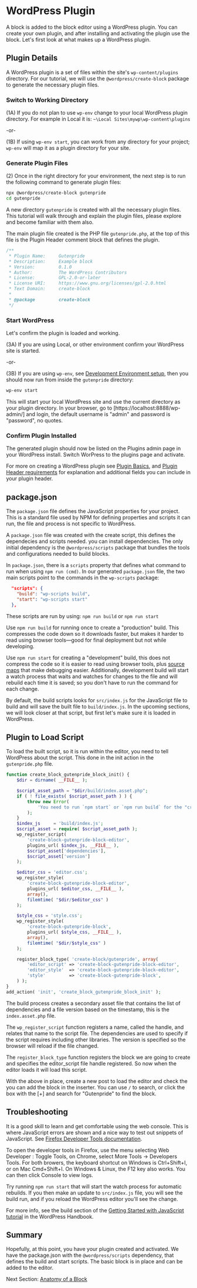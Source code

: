 # WordPress Plugin

A block is added to the block editor using a WordPress plugin. You can create your own plugin, and after installing and activating the plugin use the block. Let's first look at what makes up a WordPress plugin.

## Plugin Details

A WordPress plugin is a set of files within the site's `wp-content/plugins` directory. For our tutorial, we will use the `@wordpress/create-block` package to generate the necessary plugin files.

### Switch to Working Directory

(1A) If you do not plan to use `wp-env` change to your local WordPress plugin directory. For example in Local it is: `~\Local Sites\mywp\wp-content\plugins`

-or-

(1B) If using `wp-env start`, you can work from any directory for your project; `wp-env` will map it as a plugin directory for your site.

### Generate Plugin Files

(2) Once in the right directory for your environment, the next step is to run the following command to generate plugin files:

```sh
npx @wordpress/create-block gutenpride
cd gutenpride
```

A new directory `gutenpride` is created with all the necessary plugin files. This tutorial will walk through and explain the plugin files, please explore and become familiar with them also.

The main plugin file created is the PHP file `gutenpride.php`, at the top of this file is the Plugin Header comment block that defines the plugin.

```php
/**
 * Plugin Name:     Gutenpride
 * Description:     Example block
 * Version:         0.1.0
 * Author:          The WordPress Contributors
 * License:         GPL-2.0-or-later
 * License URI:     https://www.gnu.org/licenses/gpl-2.0.html
 * Text Domain:     create-block
 *
 * @package         create-block
 */
```

### Start WordPress

Let's confirm the plugin is loaded and working.

(3A) If you are using Local, or other environment confirm your WordPress site is started.

-or-

(3B) If you are using `wp-env`, see [Development Environment setup](/docs/designers-developers/developers/tutorials/devenv/readme.md), then you should now run from inside the `gutenpride` directory:

```sh
wp-env start
```

This will start your local WordPress site and use the current directory as your plugin directory. In your browser, go to [https://localhost:8888/wp-admin/] and login, the default username is "admin" and password is "password", no quotes.

### Confirm Plugin Installed

The generated plugin should now be listed on the Plugins admin page in your WordPress install. Switch WorPress to the plugins page and activate.

For more on creating a WordPress plugin see [Plugin Basics](https://developer.wordpress.org/plugins/plugin-basics/), and [Plugin Header requirements](https://developer.wordpress.org/plugins/plugin-basics/header-requirements/) for explanation and additional fields you can include in your plugin header.

## package.json

The `package.json` file defines the JavaScript properties for your project. This is a standard file used by NPM for defining properties and scripts it can run, the file and process is not specific to WordPress.

A `package.json` file was created with the create script, this defines the dependecies and scripts needed. you can install dependencies. The only initial dependency is the `@wordpress/scripts` package that bundles the tools and configurations needed to build blocks.

In `package.json`, there is a `scripts` property that defines what command to run when using `npm run (cmd)`. In our generated `package.json` file, the two main scripts point to the commands in the `wp-scripts` package:

```json
  "scripts": {
    "build": "wp-scripts build",
    "start": "wp-scripts start"
  },
```

These scripts are run by using: `npm run build` or `npm run start`

Use `npm run build` for running once to create a "production" build. This compresses the code down so it downloads faster, but makes it harder to read using browser tools—good for final deployment but not while developing.

Use `npm run start` for creating a "development" build, this does not compress the code so it is easier to read using browser tools, plus [source maps](https://developer.mozilla.org/en-US/docs/Tools/Debugger/How_to/Use_a_source_map) that make debugging easier. Additionally, development build will start a watch process that waits and watches for changes to the file and will rebuild each time it is saved; so you don't have to run the command for each change.

By default, the build scripts looks for `src/index.js` for the JavaScript file to build and will save the built file to `build/index.js`. In the upcoming sections, we will look closer at that script, but first let's make sure it is loaded in WordPress.

## Plugin to Load Script

To load the built script, so it is run within the editor, you need to tell WordPress about the script. This done in the init action in the `gutenpride.php` file.

```php
function create_block_gutenpride_block_init() {
	$dir = dirname( __FILE__ );

	$script_asset_path = "$dir/build/index.asset.php";
	if ( ! file_exists( $script_asset_path ) ) {
		throw new Error(
			'You need to run `npm start` or `npm run build` for the "create-block/gutenpride" block first.'
		);
	}
	$index_js     = 'build/index.js';
	$script_asset = require( $script_asset_path );
	wp_register_script(
		'create-block-gutenpride-block-editor',
		plugins_url( $index_js, __FILE__ ),
		$script_asset['dependencies'],
		$script_asset['version']
	);

	$editor_css = 'editor.css';
	wp_register_style(
		'create-block-gutenpride-block-editor',
		plugins_url( $editor_css, __FILE__ ),
		array(),
		filemtime( "$dir/$editor_css" )
	);

	$style_css = 'style.css';
	wp_register_style(
		'create-block-gutenpride-block',
		plugins_url( $style_css, __FILE__ ),
		array(),
		filemtime( "$dir/$style_css" )
	);

	register_block_type( 'create-block/gutenpride', array(
		'editor_script' => 'create-block-gutenpride-block-editor',
		'editor_style'  => 'create-block-gutenpride-block-editor',
		'style'         => 'create-block-gutenpride-block',
	) );
}
add_action( 'init', 'create_block_gutenpride_block_init' );
```

The build process creates a secondary asset file that contains the list of dependencies and a file version based on the timestamp, this is the `index.asset.php` file.

The `wp_register_script` function registers a name, called the handle, and relates that name to the script file. The dependencies are used to specify if the script requires including other libraries. The version is specified so the browser will reload if the file changed.

The `register_block_type` function registers the block we are going to create and specifies the editor_script file handle registered. So now when the editor loads it will load this script.

With the above in place, create a new post to load the editor and check the you can add the block in the inserter. You can use `/` to search, or click the box with the [+] and search for "Gutenpride" to find the block.

## Troubleshooting

It is a good skill to learn and get comfortable using the web console. This is where JavaScript errors are shown and a nice way to test out snippets of JavaScript. See [Firefox Developer Tools documentation](https://developer.mozilla.org/en-US/docs/Tools).

To open the developer tools in Firefox, use the menu selecting Web Developer : Toggle Tools, on Chrome, select More Tools -> Developers Tools. For both browers, the keyboard shortcut on Windows is Ctrl+Shift+I, or on Mac Cmd+Shift+I. On Windows & Linux, the F12 key also works. You can then click Console to view logs.

Try running `npm run start` that will start the watch process for automatic rebuilds. If you then make an update to `src/index.js` file, you will see the build run, and if you reload the WordPress editor you'll see the change.

For more info, see the build section of the [Getting Started with JavaScript tutorial](/docs/designers-developers/developers/tutorials/javascript/js-build-setup.md) in the WordPress Handbook.

## Summary

Hopefully, at this point, you have your plugin created and activated. We have the package.json with the `@wordpress/scripts` dependency, that defines the build and start scripts. The basic block is in place and can be added to the editor.

Next Section: [Anatomy of a Block](/docs/designers-developers/developers/tutorials/create-block/block-anatomy.md)
